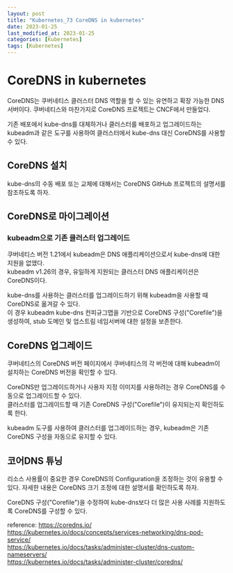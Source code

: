 ```yaml
---
layout: post
title: "Kubernetes_73 CoreDNS in kubernetes"
date: 2023-01-25
last_modified_at: 2023-01-25
categories: [Kubernetes]
tags: [Kubernetes]
---
```


# CoreDNS in kubernetes

CoreDNS는 쿠버네티스 클러스터 DNS 역할을 할 수 있는 유연하고 확장 가능한 DNS 서버이다. 쿠버네티스와 마찬가지로 CoreDNS 프로젝트는 CNCF에서 만들었다.   

기존 배포에서 kube-dns를 대체하거나 클러스터를 배포하고 업그레이드하는 kubeadm과 같은 도구를 사용하여 클러스터에서 kube-dns 대신 CoreDNS를 사용할 수 있다.   

## CoreDNS 설치
kube-dns의 수동 배포 또는 교체에 대해서는 CoreDNS GitHub 프로젝트의 설명서를 참조하도록 하자.   

## CoreDNS로 마이그레이션
### kubeadm으로 기존 클러스터 업그레이드
쿠버네티스 버전 1.21에서 kubeadm은 DNS 애플리케이션으로서 kube-dns에 대한 지원을 없앴다.   
kubeadm v1.26의 경우, 유일하게 지원되는 클러스터 DNS 애플리케이션은 CoreDNS이다.   

kube-dns를 사용하는 클러스터를 업그레이드하기 위해 kubeadm을 사용할 때 CoreDNS로 옮겨갈 수 있다.    
이 경우 kubeadm kube-dns 컨피규그맵을 기반으로 CoreDNS 구성("Corefile")을 생성하여, stub 도메인 및 업스트림 네임서버에 대한 설정을 보존한다.   

## CoreDNS 업그레이드
쿠버네티스의 CoreDNS 버전 페이지에서 쿠버네티스의 각 버전에 대해 kubeadm이 설치하는 CoreDNS 버전을 확인할 수 있다.   

CoreDNS만 업그레이드하거나 사용자 지정 이미지를 사용하려는 경우 CoreDNS를 수동으로 업그레이드할 수 있다.    
클러스터를 업그레이드할 때 기존 CoreDNS 구성("Corefile")이 유지되는지 확인하도록 한다.   

kubeadm 도구를 사용하여 클러스터를 업그레이드하는 경우, kubeadm은 기존 CoreDNS 구성을 자동으로 유지할 수 있다.   

## 코어DNS 튜닝
리소스 사용률이 중요한 경우 CoreDNS의 Configuration을 조정하는 것이 유용할 수 있다. 자세한 내용은 CoreDNS 크기 조정에 대한 설명서를 확인하도록 하자.   

CoreDNS 구성("Corefile")을 수정하여 kube-dns보다 더 많은 사용 사례를 지원하도록 CoreDNS를 구성할 수 있다.    


reference: 
https://coredns.io/   
https://kubernetes.io/docs/concepts/services-networking/dns-pod-service/   
https://kubernetes.io/docs/tasks/administer-cluster/dns-custom-nameservers/   
https://kubernetes.io/docs/tasks/administer-cluster/coredns/   
   
